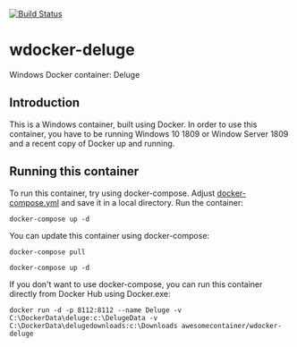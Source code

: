 [![Build Status](https://dev.azure.com/AwesomeContainer/AzurePipeline/_apis/build/status/deluge/AzurePipeline-wdocker-deluge-dev?branchName=dev)](https://dev.azure.com/AwesomeContainer/AzurePipeline/_build/latest?definitionId=4&branchName=dev)

# wdocker-deluge
Windows Docker container: Deluge

## Introduction
This is a Windows container, built using Docker.  In order to use this container, you have to be running Windows 10 1809 or Window Server 1809 and a recent copy of Docker up and running. 

## Running this container
To run this container, try using docker-compose. Adjust [docker-compose.yml](https://github.com/AwesomeContainer/wdocker-deluge/blob/master/docker-compose.yml) and save it in a local directory. Run the container:

  `docker-compose up -d`

You can update this container using docker-compose:

  `docker-compose pull`
  
  `docker-compose up -d`

If you don't want to use docker-compose, you can run this container directly from Docker Hub using Docker.exe:

  `docker run -d -p 8112:8112 --name Deluge -v C:\DockerData\deluge:c:\DelugeData -v C:\DockerData\delugedownloads:c:\Downloads awesomecontainer/wdocker-deluge`
